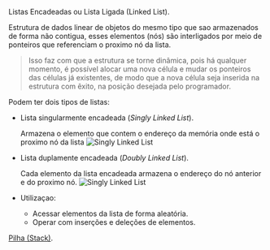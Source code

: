 Listas Encadeadas ou Lista Ligada (Linked List).

Estrutura de dados linear de objetos do mesmo tipo que sao armazenados de forma não contigua, esses elementos (nós) são interligados por meio de ponteiros que referenciam o proximo nó da lista.
> Isso faz com que a estrutura se torne dinâmica, pois há qualquer momento, é possível alocar uma nova célula e mudar os ponteiros das células já existentes, de modo que a nova célula seja inserida na estrutura com êxito, na posição desejada pelo programador.



Podem ter dois tipos de listas:

- Lista singularmente encadeada (*Singly Linked List*).
    
    Armazena o elemento que contem o endereço da memória onde está o proximo nó da lista
![*Singly Linked List*](https://www.w3schools.com/dsa/img_linkedlists_singly_wvalues.svg)
    
- Lista duplamente encadeada (*Doubly Linked List*).
    
    Cada elemento da lista encadeada armazena o endereço do nó anterior e do proximo nó.
![*Singly Linked List*](https://www.w3schools.com/dsa/img_linkedlists_doubly_wvalues.svg)

- Utilizaçao:
    - Acessar elementos da lista de forma aleatória.
    - Operar com inserções e deleções de elementos.

[Pilha (Stack)](https://github.com/jeffersilveira/dsa-javascript/blob/main/Stack/Readme.md).